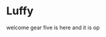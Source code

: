 # Luffy
welcome
gear five is here and it is op 
 
 
    
  
       
                         
                         
                                     
                                                        
                               
                                  
                    
           
     
 
